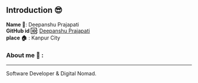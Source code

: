 ## Introduction :sunglasses:
**Name :name_badge:**:     Deepanshu Prajapati
<br>
**GitHub id :id:**: [Deepanshu Prajapati](https://github.com/dipanshuraz)
<br>
**place :house:** : Kanpur City
### About me :boy: :
---
Software Developer & Digital Nomad.
